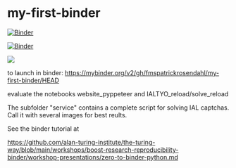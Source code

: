 # my-first-binder

[![Binder](https://mybinder.org/badge_logo.svg)](https://mybinder.org/v2/gh/fmspatrickrosendahl/my-first-binder/HEAD)

[![Binder](https://mybinder.org/badge_logo.svg)](<a href="https://mybinder.org/v2/gh/fmspatrickrosendahl/my-first-binder/HEAD" target="_blank"/>)

<a href="https://mybinder.org/v2/gh/fmspatrickrosendahl/my-first-binder/HEAD" target="_blank">
  <img src="https://mybinder.org/badge_logo.svg"/>
</a>
  
to launch in binder:   https://mybinder.org/v2/gh/fmspatrickrosendahl/my-first-binder/HEAD

evaluate the notebooks website_pyppeteer and IALTYO_reload/solve_reload


The subfolder "service" contains a complete script for solving IAL captchas. Call it with several images for best reults.


See the binder tutorial at 

https://github.com/alan-turing-institute/the-turing-way/blob/main/workshops/boost-research-reproducibility-binder/workshop-presentations/zero-to-binder-python.md
